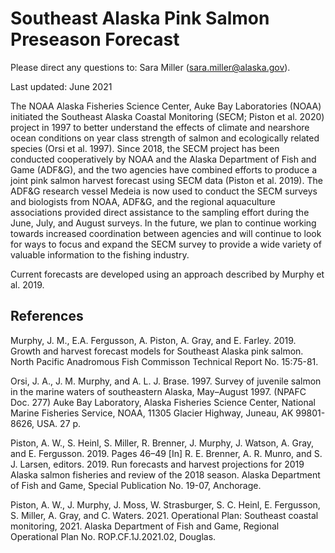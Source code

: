 # Southeast Alaska Pink Salmon Preseason Forecast
Please direct any questions to: Sara Miller (sara.miller@alaska.gov).

Last updated: June 2021  

The NOAA Alaska Fisheries Science Center, Auke Bay Laboratories (NOAA) initiated the Southeast Alaska Coastal Monitoring (SECM; Piston et al. 2020) project in 1997 to better understand the effects of climate and nearshore ocean conditions on year class strength of salmon and ecologically related species (Orsi et al. 1997). Since 2018, the SECM project has been conducted cooperatively by NOAA and the Alaska Department of Fish and Game (ADF&G), and the two agencies have combined efforts to produce a joint pink salmon harvest forecast using SECM data (Piston et al. 2019). The ADF&G research vessel Medeia is now used to conduct the SECM surveys and biologists from NOAA, ADF&G, and the regional aquaculture associations provided direct assistance to the sampling effort during the June, July, and August surveys. In the future, we plan to continue working towards increased coordination between agencies and will continue to look for ways to focus and expand the SECM survey to provide a wide variety of valuable information to the fishing industry.

Current forecasts are developed using an approach described by Murphy et al. 2019.

## References
Murphy, J. M., E.A. Fergusson, A. Piston, A. Gray, and E. Farley. 2019. Growth and harvest forecast models for Southeast Alaska pink salmon. North Pacific Anadromous Fish Commisson Technical Report No. 15:75-81.

Orsi, J. A., J. M. Murphy, and A. L. J. Brase. 1997. Survey of juvenile salmon in the marine waters of southeastern Alaska, May–August 1997. (NPAFC Doc. 277) Auke Bay Laboratory, Alaska Fisheries Science Center, National Marine Fisheries Service, NOAA, 11305 Glacier Highway, Juneau, AK 99801-8626, USA. 27 p.

Piston, A. W., S. Heinl, S. Miller, R. Brenner, J. Murphy, J. Watson, A. Gray, and E. Fergusson. 2019. Pages 46–49 [In] R. E. Brenner, A. R. Munro, and S. J. Larsen, editors. 2019. Run forecasts and harvest projections for 2019 Alaska salmon fisheries and review of the 2018 season. Alaska Department of Fish and Game, Special Publication No. 
19-07, Anchorage.

Piston, A. W., J. Murphy, J. Moss, W. Strasburger, S. C. Heinl, E. Fergusson, S. Miller, A. Gray, and C. Waters. 2021. Operational Plan: Southeast coastal monitoring, 2021. Alaska Department of Fish and Game, Regional Operational Plan No. ROP.CF.1J.2021.02, Douglas.

